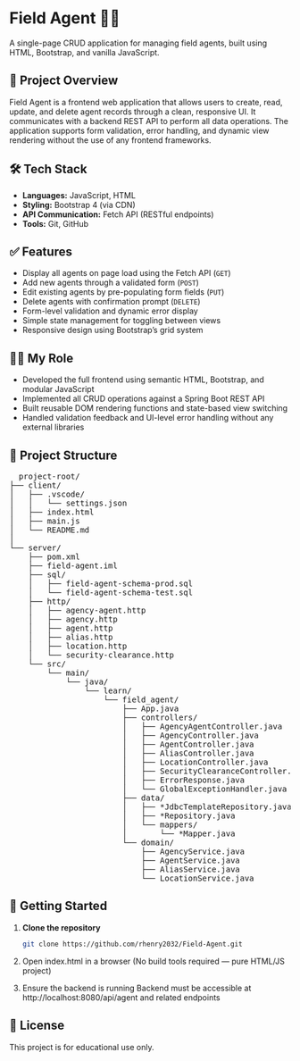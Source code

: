 # Field Agent 🕵️‍♀️  
A single-page CRUD application for managing field agents, built using HTML, Bootstrap, and vanilla JavaScript.

## 📌 Project Overview  
Field Agent is a frontend web application that allows users to create, read, update, and delete agent records through a clean, responsive UI. It communicates with a backend REST API to perform all data operations. The application supports form validation, error handling, and dynamic view rendering without the use of any frontend frameworks.

## 🛠️ Tech Stack  
- **Languages:** JavaScript, HTML  
- **Styling:** Bootstrap 4 (via CDN)  
- **API Communication:** Fetch API (RESTful endpoints)  
- **Tools:** Git, GitHub  

## ✅ Features  
- Display all agents on page load using the Fetch API (`GET`)  
- Add new agents through a validated form (`POST`)  
- Edit existing agents by pre-populating form fields (`PUT`)  
- Delete agents with confirmation prompt (`DELETE`)  
- Form-level validation and dynamic error display  
- Simple state management for toggling between views  
- Responsive design using Bootstrap’s grid system  

## 👨‍💻 My Role  
- Developed the full frontend using semantic HTML, Bootstrap, and modular JavaScript  
- Implemented all CRUD operations against a Spring Boot REST API  
- Built reusable DOM rendering functions and state-based view switching  
- Handled validation feedback and UI-level error handling without any external libraries  

## 📂 Project Structure  
<pre>
  project-root/
├── client/
│   ├── .vscode/
│   │   └── settings.json
│   ├── index.html
│   ├── main.js
│   └── README.md
│
└── server/
    ├── pom.xml
    ├── field-agent.iml
    ├── sql/
    │   ├── field-agent-schema-prod.sql
    │   └── field-agent-schema-test.sql
    ├── http/
    │   ├── agency-agent.http
    │   ├── agency.http
    │   ├── agent.http
    │   ├── alias.http
    │   ├── location.http
    │   └── security-clearance.http
    └── src/
        └── main/
            └── java/
                └── learn/
                    └── field_agent/
                        ├── App.java
                        ├── controllers/
                        │   ├── AgencyAgentController.java
                        │   ├── AgencyController.java
                        │   ├── AgentController.java
                        │   ├── AliasController.java
                        │   ├── LocationController.java
                        │   ├── SecurityClearanceController.java
                        │   ├── ErrorResponse.java
                        │   └── GlobalExceptionHandler.java
                        ├── data/
                        │   ├── *JdbcTemplateRepository.java
                        │   ├── *Repository.java
                        │   └── mappers/
                        │       └── *Mapper.java
                        └── domain/
                            ├── AgencyService.java
                            ├── AgentService.java
                            ├── AliasService.java
                            └── LocationService.java
</pre>

## 🚀 Getting Started  

1. **Clone the repository**  
   ```bash
   git clone https://github.com/rhenry2032/Field-Agent.git

2. Open index.html in a browser
(No build tools required — pure HTML/JS project)

3. Ensure the backend is running
Backend must be accessible at http://localhost:8080/api/agent and related endpoints

## 📄 License
This project is for educational use only.
